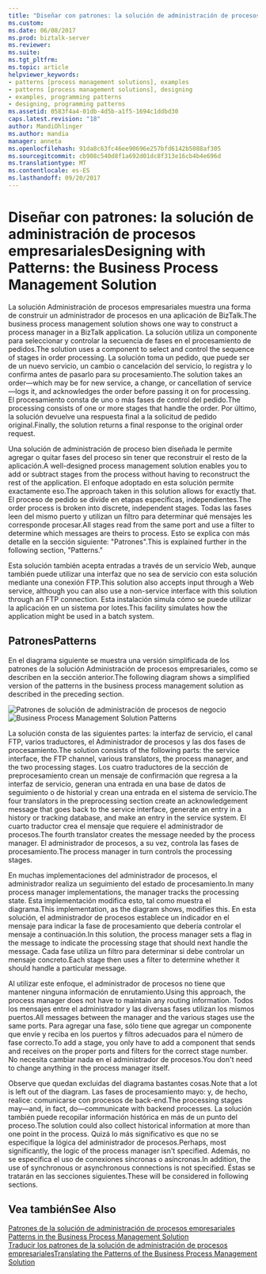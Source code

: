 ```yaml
---
title: "Diseñar con patrones: la solución de administración de procesos empresariales | Documentos de Microsoft"
ms.custom: 
ms.date: 06/08/2017
ms.prod: biztalk-server
ms.reviewer: 
ms.suite: 
ms.tgt_pltfrm: 
ms.topic: article
helpviewer_keywords:
- patterns [process management solutions], examples
- patterns [process management solutions], designing
- examples, programming patterns
- designing, programming patterns
ms.assetid: 0583f4a4-01db-4d5b-a1f5-1694c1ddbd30
caps.latest.revision: "18"
author: MandiOhlinger
ms.author: mandia
manager: anneta
ms.openlocfilehash: 91da8c63fc46ee90696e257bfd6142b5088af305
ms.sourcegitcommit: cb908c540d8f1a692d01dc8f313e16cb4b4e696d
ms.translationtype: MT
ms.contentlocale: es-ES
ms.lasthandoff: 09/20/2017
---
```

# <a name="designing-with-patterns-the-business-process-management-solution"></a><span data-ttu-id="461a5-102">Diseñar con patrones: la solución de administración de procesos empresariales</span><span class="sxs-lookup"><span data-stu-id="461a5-102">Designing with Patterns: the Business Process Management Solution</span></span>
<span data-ttu-id="461a5-103">La solución Administración de procesos empresariales muestra una forma de construir un administrador de procesos en una aplicación de BizTalk.</span><span class="sxs-lookup"><span data-stu-id="461a5-103">The business process management solution shows one way to construct a process manager in a BizTalk application.</span></span> <span data-ttu-id="461a5-104">La solución utiliza un componente para seleccionar y controlar la secuencia de fases en el procesamiento de pedidos.</span><span class="sxs-lookup"><span data-stu-id="461a5-104">The solution uses a component to select and control the sequence of stages in order processing.</span></span> <span data-ttu-id="461a5-105">La solución toma un pedido, que puede ser de un nuevo servicio, un cambio o cancelación del servicio, lo registra y lo confirma antes de pasarlo para su procesamiento.</span><span class="sxs-lookup"><span data-stu-id="461a5-105">The solution takes an order—which may be for new service, a change, or cancellation of service—logs it, and acknowledges the order before passing it on for processing.</span></span> <span data-ttu-id="461a5-106">El procesamiento consta de uno o más fases de control del pedido.</span><span class="sxs-lookup"><span data-stu-id="461a5-106">The processing consists of one or more stages that handle the order.</span></span> <span data-ttu-id="461a5-107">Por último, la solución devuelve una respuesta final a la solicitud de pedido original.</span><span class="sxs-lookup"><span data-stu-id="461a5-107">Finally, the solution returns a final response to the original order request.</span></span>  
  
 <span data-ttu-id="461a5-108">Una solución de administración de proceso bien diseñada le permite agregar o quitar fases del proceso sin tener que reconstruir el resto de la aplicación.</span><span class="sxs-lookup"><span data-stu-id="461a5-108">A well-designed process management solution enables you to add or subtract stages from the process without having to reconstruct the rest of the application.</span></span> <span data-ttu-id="461a5-109">El enfoque adoptado en esta solución permite exactamente eso.</span><span class="sxs-lookup"><span data-stu-id="461a5-109">The approach taken in this solution allows for exactly that.</span></span> <span data-ttu-id="461a5-110">El proceso de pedido se divide en etapas específicas, independientes.</span><span class="sxs-lookup"><span data-stu-id="461a5-110">The order process is broken into discrete, independent stages.</span></span> <span data-ttu-id="461a5-111">Todas las fases leen del mismo puerto y utilizan un filtro para determinar qué mensajes les corresponde procesar.</span><span class="sxs-lookup"><span data-stu-id="461a5-111">All stages read from the same port and use a filter to determine which messages are theirs to process.</span></span> <span data-ttu-id="461a5-112">Esto se explica con más detalle en la sección siguiente: "Patrones".</span><span class="sxs-lookup"><span data-stu-id="461a5-112">This is explained further in the following section, "Patterns."</span></span>  
  
 <span data-ttu-id="461a5-113">Esta solución también acepta entradas a través de un servicio Web, aunque también puede utilizar una interfaz que no sea de servicio con esta solución mediante una conexión FTP.</span><span class="sxs-lookup"><span data-stu-id="461a5-113">This solution also accepts input through a Web service, although you can also use a non-service interface with this solution through an FTP connection.</span></span> <span data-ttu-id="461a5-114">Esta instalación simula cómo se puede utilizar la aplicación en un sistema por lotes.</span><span class="sxs-lookup"><span data-stu-id="461a5-114">This facility simulates how the application might be used in a batch system.</span></span>  
  
## <a name="patterns"></a><span data-ttu-id="461a5-115">Patrones</span><span class="sxs-lookup"><span data-stu-id="461a5-115">Patterns</span></span>  
 <span data-ttu-id="461a5-116">En el diagrama siguiente se muestra una versión simplificada de los patrones de la solución Administración de procesos empresariales, como se describen en la sección anterior.</span><span class="sxs-lookup"><span data-stu-id="461a5-116">The following diagram shows a simplified version of the patterns in the business process management solution as described in the preceding section.</span></span>  
  
 <span data-ttu-id="461a5-117">![Patrones de solución de administración de procesos de negocio](../core/media/bts-cp-business-process-management-patterns.gif "bts_cp_Business_Process_Management_Patterns")</span><span class="sxs-lookup"><span data-stu-id="461a5-117">![Business Process Management Solution Patterns](../core/media/bts-cp-business-process-management-patterns.gif "bts_cp_Business_Process_Management_Patterns")</span></span>  
  
 <span data-ttu-id="461a5-118">La solución consta de las siguientes partes: la interfaz de servicio, el canal FTP, varios traductores, el Administrador de procesos y las dos fases de procesamiento.</span><span class="sxs-lookup"><span data-stu-id="461a5-118">The solution consists of the following parts: the service interface, the FTP channel, various translators, the process manager, and the two processing stages.</span></span> <span data-ttu-id="461a5-119">Los cuatro traductores de la sección de preprocesamiento crean un mensaje de confirmación que regresa a la interfaz de servicio, generan una entrada en una base de datos de seguimiento o de historial y crean una entrada en el sistema de servicio.</span><span class="sxs-lookup"><span data-stu-id="461a5-119">The four translators in the preprocessing section create an acknowledgement message that goes back to the service interface, generate an entry in a history or tracking database, and make an entry in the service system.</span></span> <span data-ttu-id="461a5-120">El cuarto traductor crea el mensaje que requiere el administrador de procesos.</span><span class="sxs-lookup"><span data-stu-id="461a5-120">The fourth translator creates the message needed by the process manager.</span></span> <span data-ttu-id="461a5-121">El administrador de procesos, a su vez, controla las fases de procesamiento.</span><span class="sxs-lookup"><span data-stu-id="461a5-121">The process manager in turn controls the processing stages.</span></span>  
  
 <span data-ttu-id="461a5-122">En muchas implementaciones del administrador de procesos, el administrador realiza un seguimiento del estado de procesamiento.</span><span class="sxs-lookup"><span data-stu-id="461a5-122">In many process manager implementations, the manager tracks the processing state.</span></span> <span data-ttu-id="461a5-123">Esta implementación modifica esto, tal como muestra el diagrama.</span><span class="sxs-lookup"><span data-stu-id="461a5-123">This implementation, as the diagram shows, modifies this.</span></span> <span data-ttu-id="461a5-124">En esta solución, el administrador de procesos establece un indicador en el mensaje para indicar la fase de procesamiento que debería controlar el mensaje a continuación.</span><span class="sxs-lookup"><span data-stu-id="461a5-124">In this solution, the process manager sets a flag in the message to indicate the processing stage that should next handle the message.</span></span> <span data-ttu-id="461a5-125">Cada fase utiliza un filtro para determinar si debe controlar un mensaje concreto.</span><span class="sxs-lookup"><span data-stu-id="461a5-125">Each stage then uses a filter to determine whether it should handle a particular message.</span></span>  
  
 <span data-ttu-id="461a5-126">Al utilizar este enfoque, el administrador de procesos no tiene que mantener ninguna información de enrutamiento.</span><span class="sxs-lookup"><span data-stu-id="461a5-126">Using this approach, the process manager does not have to maintain any routing information.</span></span> <span data-ttu-id="461a5-127">Todos los mensajes entre el administrador y las diversas fases utilizan los mismos puertos.</span><span class="sxs-lookup"><span data-stu-id="461a5-127">All messages between the manager and the various stages use the same ports.</span></span> <span data-ttu-id="461a5-128">Para agregar una fase, sólo tiene que agregar un componente que envíe y reciba en los puertos y filtros adecuados para el número de fase correcto.</span><span class="sxs-lookup"><span data-stu-id="461a5-128">To add a stage, you only have to add a component that sends and receives on the proper ports and filters for the correct stage number.</span></span> <span data-ttu-id="461a5-129">No necesita cambiar nada en el administrador de procesos.</span><span class="sxs-lookup"><span data-stu-id="461a5-129">You don't need to change anything in the process manager itself.</span></span>  
  
 <span data-ttu-id="461a5-130">Observe que quedan excluidas del diagrama bastantes cosas.</span><span class="sxs-lookup"><span data-stu-id="461a5-130">Note that a lot is left out of the diagram.</span></span> <span data-ttu-id="461a5-131">Las fases de procesamiento mayo: y, de hecho, realice: comunicarse con procesos de back-end.</span><span class="sxs-lookup"><span data-stu-id="461a5-131">The processing stages may—and, in fact, do—communicate with backend processes.</span></span> <span data-ttu-id="461a5-132">La solución también puede recopilar información histórica en más de un punto del proceso.</span><span class="sxs-lookup"><span data-stu-id="461a5-132">The solution could also collect historical information at more than one point in the process.</span></span> <span data-ttu-id="461a5-133">Quizá lo más significativo es que no se especifique la lógica del administrador de procesos.</span><span class="sxs-lookup"><span data-stu-id="461a5-133">Perhaps, most significantly, the logic of the process manager isn't specified.</span></span> <span data-ttu-id="461a5-134">Además, no se especifica el uso de conexiones síncronas o asíncronas.</span><span class="sxs-lookup"><span data-stu-id="461a5-134">In addition, the use of synchronous or asynchronous connections is not specified.</span></span> <span data-ttu-id="461a5-135">Éstas se tratarán en las secciones siguientes.</span><span class="sxs-lookup"><span data-stu-id="461a5-135">These will be considered in following sections.</span></span>  
  
## <a name="see-also"></a><span data-ttu-id="461a5-136">Vea también</span><span class="sxs-lookup"><span data-stu-id="461a5-136">See Also</span></span>  
 <span data-ttu-id="461a5-137">[Patrones de la solución de administración de procesos empresariales](../core/patterns-in-the-business-process-management-solution.md) </span><span class="sxs-lookup"><span data-stu-id="461a5-137">[Patterns in the Business Process Management Solution](../core/patterns-in-the-business-process-management-solution.md) </span></span>  
 [<span data-ttu-id="461a5-138">Traducir los patrones de la solución de administración de procesos empresariales</span><span class="sxs-lookup"><span data-stu-id="461a5-138">Translating the Patterns of the Business Process Management Solution</span></span>](../core/translating-the-patterns-of-the-business-process-management-solution.md)